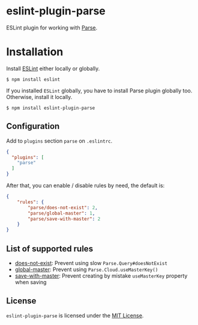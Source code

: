 eslint-plugin-parse
===

ESLint plugin for working with [Parse](https://parse.com/).


# Installation

Install [ESLint](https://www.github.com/eslint/eslint) either locally or globally.
```
$ npm install eslint
```

If you installed `ESLint` globally, you have to install Parse plugin globally too. Otherwise, install it locally.
```
$ npm install eslint-plugin-parse
```


## Configuration

Add to `plugins` section `parse` on `.eslintrc`.

```json
{
  "plugins": [
    "parse"
  ]
}
```

After that, you can enable / disable rules by need, the default is:

```json
{
    "rules": {
        "parse/does-not-exist": 2,
        "parse/global-master": 1,
        "parse/save-with-master": 2
    }
}
```


## List of supported rules

* [does-not-exist](docs/rules/does-not-exist.md): Prevent using slow `Parse.Query#doesNotExist`
* [global-master](docs/rules/global-master.md): Prevent using `Parse.Cloud.useMasterKey()`
* [save-with-master](docs/rules/save-with-master.md): Prevent creating by mistake `useMasterKey` property when saving


## License

`eslint-plugin-parse` is licensed under the [MIT License](http://www.opensource.org/licenses/mit-license.php).

